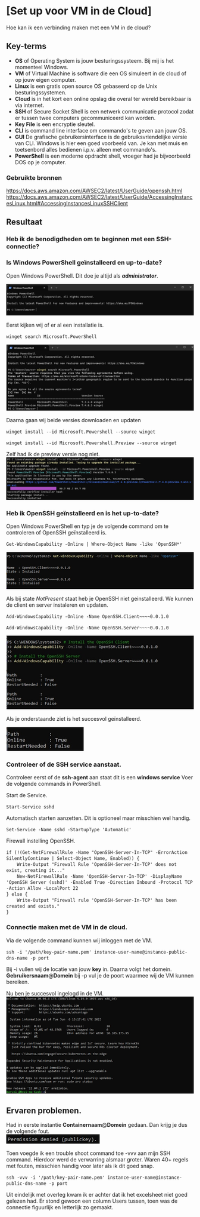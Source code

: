 # [Set up voor VM in de Cloud]
Hoe kan ik een verbinding maken met een VM in de cloud?

## Key-terms
- **OS** of Operating System is jouw besturingssysteem. Bij mij is het momenteel Windows.
- **VM** of Virtual Machine is software die een OS simuleert in de cloud of op jouw eigen computer.
- **Linux** is een gratis open source OS gebaseerd op de Unix besturingssystemen.
- **Cloud** is in het kort een online opslag die overal ter wereld bereikbaar is via internet.
- **SSH** of Secure Socket Shell is een netwerk communicatie protocol zodat er tussen twee computers gecommuniceerd kan worden.
- **Key File** is een encryptie sleutel.
- **CLI** is command line interface om commando's te geven aan jouw OS.
- **GUI** De grafische gebruikersinterface is de gebruiksvriendelijke versie van CLI. Windows is hier een goed voorbeeld van. Je kan met muis en toetsenbord alles bedienen i.p.v. alleen met commando's.
- **PowerShell** is een moderne opdracht shell, vroeger had je bijvoorbeeld DOS op je computer.

### Gebruikte bronnen
https://docs.aws.amazon.com/AWSEC2/latest/UserGuide/openssh.html  
https://docs.aws.amazon.com/AWSEC2/latest/UserGuide/AccessingInstancesLinux.html#AccessingInstancesLinuxSSHClient  

## Resultaat
### Heb ik de benodigdheden om te beginnen met een SSH-connectie?
### Is Windows PowerShell geïnstalleerd en up-to-date?
Open Windows PowerShell. Dit doe je altijd als ***administrator***.  


![Screenshot Windows Powershell](../00_includes/LNX-01/PowerShell-StartScherm.jpg)

Eerst kijken wij of er al een installatie is.
```
winget search Microsoft.PowerShell
```

![screenshot Windows Powershell laatste versie](../00_includes/LNX-01/PowerShell-Laatste-Versie.jpg)

Daarna gaan wij beide versies downloaden en updaten
```
winget install --id Microsoft.Powershell --source winget
```
```
winget install --id Microsoft.Powershell.Preview --source winget
```
Zelf had ik de preview versie nog niet.
![screenshot Windows Powershell update](../00_includes/LNX-01/PowerShell-Update.jpg)

### Heb ik OpenSSH geïnstalleerd en is het up-to-date?
Open Windows PowerShell en typ je de volgende command om te controleren of OpenSSH geïnstalleerd is.
```
Get-WindowsCapability -Online | Where-Object Name -like 'OpenSSH*'
```

![screenshot Is OpenSSH Geinstalleerd?](../00_includes/LNX-01/OpenSSH-Geinstalleerd.jpg)

Als bij state *NotPresent* staat heb je OpenSSH niet geinstalleerd.
We kunnen de client en server instaleren en updaten.
```
Add-WindowsCapability -Online -Name OpenSSH.Client~~~~0.0.1.0
```
```
Add-WindowsCapability -Online -Name OpenSSH.Server~~~~0.0.1.0
```

![screenshot Is OpenSSH Installeren](../00_includes/LNX-01/OpenSSH-Installeren1.jpg)

Als je onderstaande ziet is het succesvol geïnstalleerd.

![Screenshot OpenSSH Succesvol Geinstalleerd](../00_includes/LNX-01/OpenSSH-Installeren-Succesvol.jpg)


### Controleer of de SSH service aanstaat.
Controleer eerst of de **ssh-agent** aan staat dit is een **windows service**
Voer de volgende commands in PowerShell.

Start de Service.
```
Start-Service sshd
```

Automatisch starten aanzetten. Dit is optioneel maar misschien wel handig.
```
Set-Service -Name sshd -StartupType 'Automatic'
```

Firewall instelling OpenSSH.
```
if (!(Get-NetFirewallRule -Name "OpenSSH-Server-In-TCP" -ErrorAction SilentlyContinue | Select-Object Name, Enabled)) {
    Write-Output "Firewall Rule 'OpenSSH-Server-In-TCP' does not exist, creating it..."
    New-NetFirewallRule -Name 'OpenSSH-Server-In-TCP' -DisplayName 'OpenSSH Server (sshd)' -Enabled True -Direction Inbound -Protocol TCP -Action Allow -LocalPort 22
} else {
    Write-Output "Firewall rule 'OpenSSH-Server-In-TCP' has been created and exists."
}
```

### Connectie maken met de VM in de cloud.
Via de volgende command kunnen wij inloggen met de VM.
```
ssh -i '/path/key-pair-name.pem' instance-user-name@instance-public-dns-name -p port
 ```

Bij -i vullen wij de locatie van jouw **key** in.
Daarna volgt het domein. **Gebruikersnaam**@**Domein**
bij -p vul je de poort waarmee wij de VM kunnen bereiken.

Nu ben je succesvol ingelogd in de VM.
![screenshot succesvol ingelogd](../00_includes/LNX-01/SSH-Connected-Succesvol.jpg)

## Ervaren problemen.
Had in eerste instantie **Containernaam**@**Domein** gedaan.
Dan krijg je dus de volgende fout.  
![screenshot access denied error](../00_includes/LNX-01/SSH-Access-Denied-Error.jpg)

Toen voegde ik een trouble shoot command toe -vvv aan mijn SSH command.
Hierdoor werd de verwarring alsmaar groter.
Waren 40+ regels met fouten, misschien handig voor later als ik dit goed snap.
```
ssh -vvv -i '/path/key-pair-name.pem' instance-user-name@instance-public-dns-name -p port
```

Uit eindelijk met overleg kwam ik er achter dat ik het excelsheet niet goed gelezen had.
Er stond gewoon een column Users tussen, toen was de connectie figuurlijk en letterlijk zo gemaakt.








